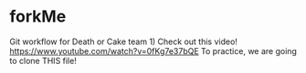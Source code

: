 # forkMe
Git workflow for Death or Cake team  1) Check out this video!  https://www.youtube.com/watch?v=0fKg7e37bQE  To practice, we are going to clone THIS file!
